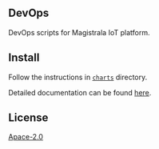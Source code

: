 ## DevOps
DevOps scripts for Magistrala IoT platform.

## Install
Follow the instructions in [`charts`](charts) directory.

Detailed documentation can be found [here](https://docs.magistrala.abstractmachines.fr/kubernetes/).

## License
[Apace-2.0](LICENSE)
